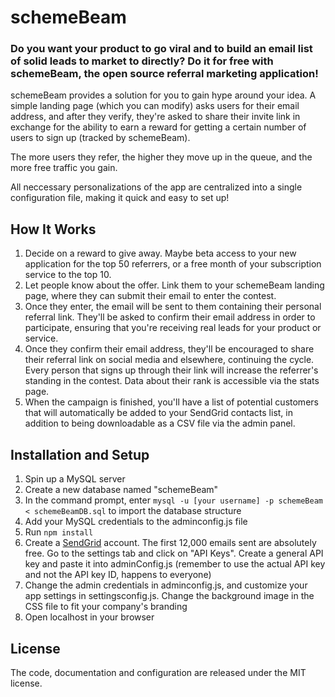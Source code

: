 # schemeBeam

### Do you want your product to go viral and to build an email list of solid leads to market to directly? Do it for **free** with schemeBeam, the open source referral marketing application! 

schemeBeam provides a solution for you to gain hype around your idea. A simple landing page (which you can modify) asks users for their email address, and after they verify, they're asked to share their invite link in exchange for the ability to earn a reward for getting a certain number of users to sign up (tracked by schemeBeam).

The more users they refer, the higher they move up in the queue, and the more free traffic you gain.

All neccessary personalizations of the app are centralized into a single configuration file, making it quick and easy to set up!


## How It Works

1. Decide on a reward to give away. Maybe beta access to your new application for the top 50 referrers, or a free month of your subscription service to the top 10.
2. Let people know about the offer. Link them to your schemeBeam landing page, where they can submit their email to enter the contest.
3. Once they enter, the email will be sent to them containing their personal referral link. They'll be asked to confirm their email address in order to participate, ensuring that you're receiving real leads for your product or service.
4. Once they confirm their email address, they'll be encouraged to share their referral link on social media and elsewhere, continuing the cycle. Every person that signs up through their link will increase the referrer's standing in the contest. Data about their rank is accessible via the stats page.
5. When the campaign is finished, you'll have a list of potential customers that will automatically be added to your SendGrid contacts list, in addition to being downloadable as a CSV file via the admin panel.


## Installation and Setup

1. Spin up a MySQL server
2. Create a new database named "schemeBeam"
3. In the command prompt, enter `mysql -u [your username] -p schemeBeam < schemeBeamDB.sql` to import the database structure
4. Add your MySQL credentials to the adminconfig.js file
5. Run `npm install`
6. Create a [SendGrid](https://www.sendgrid.com) account. The first 12,000 emails sent are absolutely free. Go to the settings tab and click on "API Keys". Create a general API key and paste it into adminConfig.js (remember to use the actual API key and not the API key ID, happens to everyone)
6. Change the admin credentials in adminconfig.js, and customize your app settings in settingsconfig.js. Change the background image in the CSS file to fit your company's branding
7. Open localhost in your browser


## License

The code, documentation and configuration are released under
the MIT license.